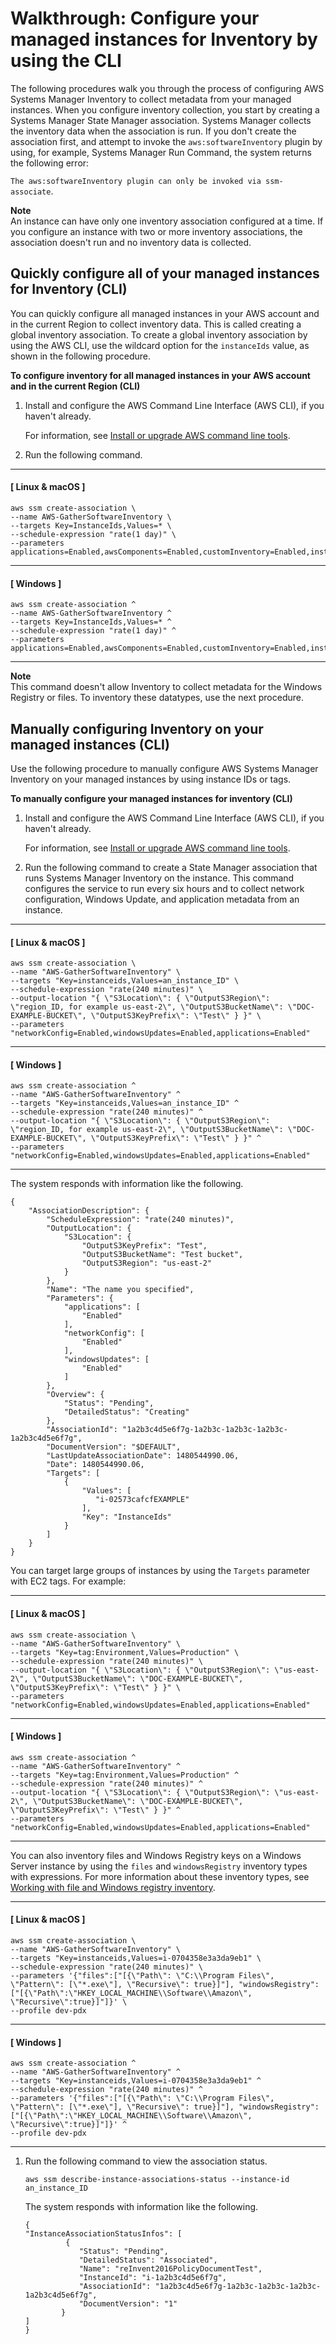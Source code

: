 # Walkthrough: Configure your managed instances for Inventory by using the CLI<a name="sysman-inventory-cliwalk"></a>

The following procedures walk you through the process of configuring AWS Systems Manager Inventory to collect metadata from your managed instances\. When you configure inventory collection, you start by creating a Systems Manager State Manager association\. Systems Manager collects the inventory data when the association is run\. If you don't create the association first, and attempt to invoke the `aws:softwareInventory` plugin by using, for example, Systems Manager Run Command, the system returns the following error:

`The aws:softwareInventory plugin can only be invoked via ssm-associate`\.

**Note**  
An instance can have only one inventory association configured at a time\. If you configure an instance with two or more inventory associations, the association doesn't run and no inventory data is collected\.

## Quickly configure all of your managed instances for Inventory \(CLI\)<a name="sysman-inventory-cliwalk-all"></a>

You can quickly configure all managed instances in your AWS account and in the current Region to collect inventory data\. This is called creating a global inventory association\. To create a global inventory association by using the AWS CLI, use the wildcard option for the `instanceIds` value, as shown in the following procedure\.

**To configure inventory for all managed instances in your AWS account and in the current Region \(CLI\)**

1. Install and configure the AWS Command Line Interface \(AWS CLI\), if you haven't already\.

   For information, see [Install or upgrade AWS command line tools](getting-started-cli.md)\.

1. Run the following command\.

------
#### [ Linux & macOS ]

   ```
   aws ssm create-association \
   --name AWS-GatherSoftwareInventory \
   --targets Key=InstanceIds,Values=* \
   --schedule-expression "rate(1 day)" \
   --parameters applications=Enabled,awsComponents=Enabled,customInventory=Enabled,instanceDetailedInformation=Enabled,networkConfig=Enabled,services=Enabled,windowsRoles=Enabled,windowsUpdates=Enabled
   ```

------
#### [ Windows ]

   ```
   aws ssm create-association ^
   --name AWS-GatherSoftwareInventory ^
   --targets Key=InstanceIds,Values=* ^
   --schedule-expression "rate(1 day)" ^
   --parameters applications=Enabled,awsComponents=Enabled,customInventory=Enabled,instanceDetailedInformation=Enabled,networkConfig=Enabled,services=Enabled,windowsRoles=Enabled,windowsUpdates=Enabled
   ```

------

**Note**  
This command doesn't allow Inventory to collect metadata for the Windows Registry or files\. To inventory these datatypes, use the next procedure\.

## Manually configuring Inventory on your managed instances \(CLI\)<a name="sysman-inventory-cliwalk-manual"></a>

Use the following procedure to manually configure AWS Systems Manager Inventory on your managed instances by using instance IDs or tags\.

**To manually configure your managed instances for inventory \(CLI\)**

1. Install and configure the AWS Command Line Interface \(AWS CLI\), if you haven't already\.

   For information, see [Install or upgrade AWS command line tools](getting-started-cli.md)\.

1. Run the following command to create a State Manager association that runs Systems Manager Inventory on the instance\. This command configures the service to run every six hours and to collect network configuration, Windows Update, and application metadata from an instance\.

------
#### [ Linux & macOS ]

   ```
   aws ssm create-association \
   --name "AWS-GatherSoftwareInventory" \
   --targets "Key=instanceids,Values=an_instance_ID" \
   --schedule-expression "rate(240 minutes)" \
   --output-location "{ \"S3Location\": { \"OutputS3Region\": \"region_ID, for example us-east-2\", \"OutputS3BucketName\": \"DOC-EXAMPLE-BUCKET\", \"OutputS3KeyPrefix\": \"Test\" } }" \
   --parameters "networkConfig=Enabled,windowsUpdates=Enabled,applications=Enabled"
   ```

------
#### [ Windows ]

   ```
   aws ssm create-association ^
   --name "AWS-GatherSoftwareInventory" ^
   --targets "Key=instanceids,Values=an_instance_ID" ^
   --schedule-expression "rate(240 minutes)" ^
   --output-location "{ \"S3Location\": { \"OutputS3Region\": \"region_ID, for example us-east-2\", \"OutputS3BucketName\": \"DOC-EXAMPLE-BUCKET\", \"OutputS3KeyPrefix\": \"Test\" } }" ^
   --parameters "networkConfig=Enabled,windowsUpdates=Enabled,applications=Enabled"
   ```

------

   The system responds with information like the following\.

   ```
   {
       "AssociationDescription": {
           "ScheduleExpression": "rate(240 minutes)",
           "OutputLocation": {
               "S3Location": {
                   "OutputS3KeyPrefix": "Test",
                   "OutputS3BucketName": "Test bucket",
                   "OutputS3Region": "us-east-2"
               }
           },
           "Name": "The name you specified",
           "Parameters": {
               "applications": [
                   "Enabled"
               ],
               "networkConfig": [
                   "Enabled"
               ],
               "windowsUpdates": [
                   "Enabled"
               ]
           },
           "Overview": {
               "Status": "Pending",
               "DetailedStatus": "Creating"
           },
           "AssociationId": "1a2b3c4d5e6f7g-1a2b3c-1a2b3c-1a2b3c-1a2b3c4d5e6f7g",
           "DocumentVersion": "$DEFAULT",
           "LastUpdateAssociationDate": 1480544990.06,
           "Date": 1480544990.06,
           "Targets": [
               {
                   "Values": [
                      "i-02573cafcfEXAMPLE"
                   ],
                   "Key": "InstanceIds"
               }
           ]
       }
   }
   ```

   You can target large groups of instances by using the `Targets` parameter with EC2 tags\. For example:

------
#### [ Linux & macOS ]

   ```
   aws ssm create-association \
   --name "AWS-GatherSoftwareInventory" \
   --targets "Key=tag:Environment,Values=Production" \
   --schedule-expression "rate(240 minutes)" \
   --output-location "{ \"S3Location\": { \"OutputS3Region\": \"us-east-2\", \"OutputS3BucketName\": \"DOC-EXAMPLE-BUCKET\", \"OutputS3KeyPrefix\": \"Test\" } }" \
   --parameters "networkConfig=Enabled,windowsUpdates=Enabled,applications=Enabled"
   ```

------
#### [ Windows ]

   ```
   aws ssm create-association ^
   --name "AWS-GatherSoftwareInventory" ^
   --targets "Key=tag:Environment,Values=Production" ^
   --schedule-expression "rate(240 minutes)" ^
   --output-location "{ \"S3Location\": { \"OutputS3Region\": \"us-east-2\", \"OutputS3BucketName\": \"DOC-EXAMPLE-BUCKET\", \"OutputS3KeyPrefix\": \"Test\" } }" ^
   --parameters "networkConfig=Enabled,windowsUpdates=Enabled,applications=Enabled"
   ```

------

   You can also inventory files and Windows Registry keys on a Windows Server instance by using the `files` and `windowsRegistry` inventory types with expressions\. For more information about these inventory types, see [Working with file and Windows registry inventory](sysman-inventory-file-and-registry.md)\.

------
#### [ Linux & macOS ]

   ```
   aws ssm create-association \
   --name "AWS-GatherSoftwareInventory" \
   --targets "Key=instanceids,Values=i-0704358e3a3da9eb1" \
   --schedule-expression "rate(240 minutes)" \
   --parameters '{"files":["[{\"Path\": \"C:\\Program Files\", \"Pattern\": [\"*.exe\"], \"Recursive\": true}]"], "windowsRegistry": ["[{\"Path\":\"HKEY_LOCAL_MACHINE\\Software\\Amazon\", \"Recursive\":true}]"]}' \
   --profile dev-pdx
   ```

------
#### [ Windows ]

   ```
   aws ssm create-association ^
   --name "AWS-GatherSoftwareInventory" ^
   --targets "Key=instanceids,Values=i-0704358e3a3da9eb1" ^
   --schedule-expression "rate(240 minutes)" ^
   --parameters '{"files":["[{\"Path\": \"C:\\Program Files\", \"Pattern\": [\"*.exe\"], \"Recursive\": true}]"], "windowsRegistry": ["[{\"Path\":\"HKEY_LOCAL_MACHINE\\Software\\Amazon\", \"Recursive\":true}]"]}' ^
   --profile dev-pdx
   ```

------

1. Run the following command to view the association status\.

   ```
   aws ssm describe-instance-associations-status --instance-id an_instance_ID
   ```

   The system responds with information like the following\.

   ```
   {
   "InstanceAssociationStatusInfos": [
            {
               "Status": "Pending",
               "DetailedStatus": "Associated",
               "Name": "reInvent2016PolicyDocumentTest",
               "InstanceId": "i-1a2b3c4d5e6f7g",
               "AssociationId": "1a2b3c4d5e6f7g-1a2b3c-1a2b3c-1a2b3c-1a2b3c4d5e6f7g",
               "DocumentVersion": "1"
           }
   ]
   }
   ```